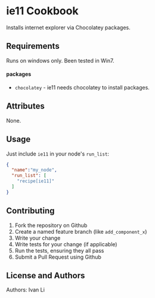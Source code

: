 ie11 Cookbook
=============
Installs internet explorer via Chocolatey packages.

Requirements
------------
Runs on windows only. Been tested in Win7.

#### packages
- `chocolatey` - ie11 needs chocolatey to install packages.

Attributes
----------
None.

Usage
-----
Just include `ie11` in your node's `run_list`:

```json
{
  "name":"my_node",
  "run_list": [
    "recipe[ie11]"
  ]
}
```

Contributing
------------
1. Fork the repository on Github
2. Create a named feature branch (like `add_component_x`)
3. Write your change
4. Write tests for your change (if applicable)
5. Run the tests, ensuring they all pass
6. Submit a Pull Request using Github

License and Authors
-------------------
Authors: Ivan Li
